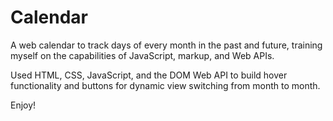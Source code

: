 # Calendar
A web calendar to track days of every month in the past and future, training myself on the capabilities of JavaScript, markup, and Web APIs.

Used HTML, CSS, JavaScript, and the DOM Web API to build hover functionality and buttons for dynamic view switching from month to month.

Enjoy!
